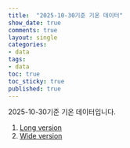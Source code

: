 ```yaml
---
title:  "2025-10-30기준 기온 데이터"
show_date: true
comments: true
layout: single
categories:
- data
tags: 
- data
toc: true
toc_sticky: true
published: true
---
```


    

2025-10-30기준 기온 데이터입니다.

1. [Long version](https://github.com/Inundata/inundata.github.io/releases/download/v1.0/temperature_251030.xlsx)
2. [Wide version](https://github.com/Inundata/inundata.github.io/releases/download/v1.0/temperature_wide_251030.xlsx)
    
    